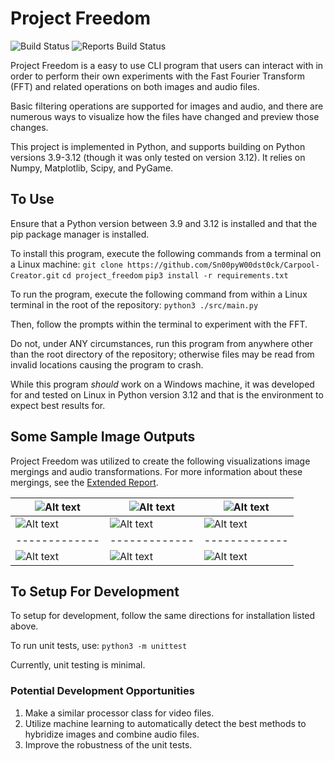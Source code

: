 # Project Freedom

![Build Status](https://github.com/Sn00pyW00dst0ck/project_freedom/actions/workflows/pipeline.yml/badge.svg?event=push)
![Reports Build Status](https://github.com/Sn00pyW00dst0ck/project_freedom/actions/workflows/latex-build.yml/badge.svg?event=push)

Project Freedom is a easy to use CLI program that
users can interact with in order to perform their own experiments
with the Fast Fourier Transform (FFT) and related operations on both images and audio files.

Basic filtering operations are supported for images and audio, and
there are numerous ways to visualize how the files have changed
and preview those changes.

This project is implemented in Python, and supports building on
Python versions 3.9-3.12 (though it was only tested on version 3.12).
It relies on Numpy, Matplotlib, Scipy, and PyGame.

## To Use

Ensure that a Python version between 3.9 and 3.12 is installed and that 
the pip package manager is installed. 

To install this program, execute the following commands from a terminal on 
a Linux machine:
```git clone https://github.com/Sn00pyW00dst0ck/Carpool-Creator.git```
```cd project_freedom```
```pip3 install -r requirements.txt```

To run the program, execute the following command from within a Linux terminal 
in the root of the repository:
```python3 ./src/main.py```

Then, follow the prompts within the terminal to experiment with the FFT. 

Do not, under ANY circumstances, run this program from anywhere other than the 
root directory of the repository; otherwise files may be read from invalid locations
causing the program to crash. 

While this program *should* work on a Windows machine, it was developed for and tested on
Linux in Python version 3.12 and that is the environment to expect best results for.

## Some Sample Image Outputs

Project Freedom was utilized to create the following visualizations image mergings and audio transformations. For more information about these mergings, see the [Extended Report](/report/extended_report.pdf).

| ![Alt text](/assets/images/einstein.png)  | ![Alt text](/assets/images/monroe.png)  | ![Alt text](/samples/images/einstein_monroe.png)
| ------------- | ------------- | ------------- |
| ![Alt text](/assets/images/rgb_einstein.png)  | ![Alt text](/assets/images/rgb_monroe.png)  | ![Alt text](/samples/images/rgb_einstein_monroe.png)
| ------------- | ------------- | ------------- |
| ![Alt text](/samples/audio/dog_bark_dry_waveform.png)  | ![Alt text](/samples/audio/cave_ir_waveform.png) | ![Alt text](/samples/audio/dog_bark_dry_convolve_cave_waveform.png) | 


## To Setup For Development

To setup for development, follow the same directions for installation listed above. 

To run unit tests, use:
```python3 -m unittest```

Currently, unit testing is minimal.

### Potential Development Opportunities

1. Make a similar processor class for video files.
2. Utilize machine learning to automatically detect the best methods to hybridize images and combine audio files.
3. Improve the robustness of the unit tests.
